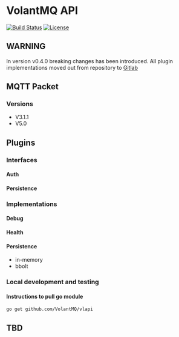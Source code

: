 # VolantMQ API

[![Build Status](https://travis-ci.org/VolantMQ/vlapi.svg?branch=master)](https://travis-ci.org/VolantMQ/vlapi)
[![License](https://img.shields.io/badge/License-Apache%202.0-blue.svg)](https://opensource.org/licenses/Apache-2.0)

## WARNING
In version v0.4.0 breaking changes has been introduced.
All plugin implementations moved out from repository to [Gitlab](https://gitlab.com/VolantMQ/vlplugins)

## MQTT Packet
### Versions
- V3.1.1
- V5.0

## Plugins
### Interfaces
#### Auth
#### Persistence

### Implementations
#### Debug
#### Health
#### Persistence
- in-memory
- bbolt

### Local development and testing
#### Instructions to pull go module 

```go get github.com/VolantMQ/vlapi```

## TBD
